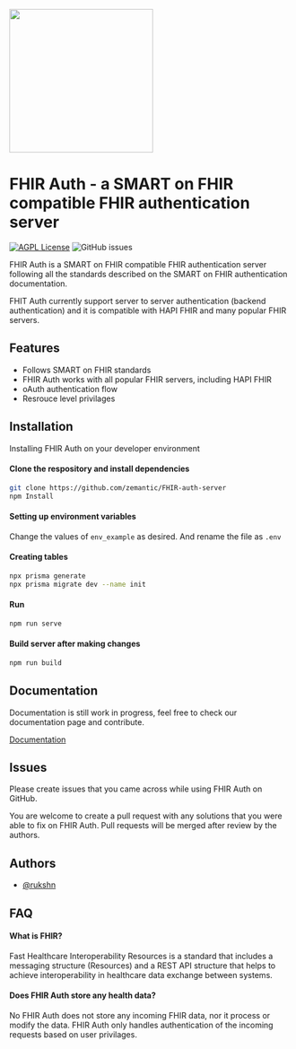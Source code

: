 [<img src="https://i.imgur.com/BI0QS2z.png" height="256" width="256" />](https://i.imgur.com/BI0QS2z.png)

# FHIR Auth - a SMART on FHIR compatible FHIR authentication server
[![AGPL License](https://img.shields.io/badge/license-AGPL-blue.svg?style=flat-square)](http://www.gnu.org/licenses/agpl-3.0)
![GitHub issues](https://img.shields.io/github/issues/zemantic/FHIR-auth-server?style=flat-square)

FHIR Auth is a SMART on FHIR compatible FHIR authentication server following all the standards described on the SMART on FHIR authentication documentation. 

FHIT Auth currently support server to server authentication (backend authentication) and it is compatible with HAPI FHIR and many popular FHIR servers.



## Features

- Follows SMART on FHIR standards
- FHIR Auth works with all popular FHIR servers, including HAPI FHIR
- oAuth authentication flow
- Resrouce level privilages


## Installation

Installing FHIR Auth on your developer environment

#### Clone the respository and install dependencies
```bash
git clone https://github.com/zemantic/FHIR-auth-server
npm Install
```

#### Setting up environment variables
Change the values of `env_example` as desired. And rename the file as `.env`

#### Creating tables 

``` bash
npx prisma generate
npx prisma migrate dev --name init
```

#### Run

```bash 
npm run serve
```

#### Build server after making changes 

```bash
npm run build
```
## Documentation

Documentation is still work in progress, feel free to check our documentation page and contribute.

[Documentation](https://linktodocumentation)


## Issues

Please create issues that you came across while using FHIR Auth on GitHub.

You are welcome to create a pull request with any solutions that you were able to fix on FHIR Auth. Pull requests will be merged after review by the authors.
## Authors

- [@rukshn](https://www.github.com/rukshn)


## FAQ

#### What is FHIR?

Fast Healthcare Interoperability Resources is a standard that includes a messaging structure (Resources) and a REST API structure that helps to achieve interoperability in healthcare data exchange between systems.

#### Does FHIR Auth store any health data?

No FHIR Auth does not store any incoming FHIR data, nor it process or modify the data. FHIR Auth only handles authentication of the incoming requests based on user privilages.


